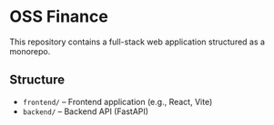 # OSS Finance

This repository contains a full-stack web application structured as a monorepo.

## Structure

- `frontend/` – Frontend application (e.g., React, Vite)
- `backend/` – Backend API (FastAPI)
